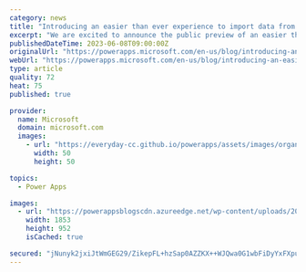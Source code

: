 ```yaml
---
category: news
title: "Introducing an easier than ever experience to import data from Excel"
excerpt: "We are excited to announce the public preview of an easier than ever import from Excel experience. You can now upload your Excel files and turn them into full functional Dataverse tables as well as responsive canvas apps in a one-stop experience. Moreover, when Copilot is enabled, it will assist with"
publishedDateTime: 2023-06-08T09:00:00Z
originalUrl: "https://powerapps.microsoft.com/en-us/blog/introducing-an-easier-than-ever-experience-to-import-data-from-excel/"
webUrl: "https://powerapps.microsoft.com/en-us/blog/introducing-an-easier-than-ever-experience-to-import-data-from-excel/"
type: article
quality: 72
heat: 75
published: true

provider:
  name: Microsoft
  domain: microsoft.com
  images:
    - url: "https://everyday-cc.github.io/powerapps/assets/images/organizations/microsoft.com-50x50.jpg"
      width: 50
      height: 50

topics:
  - Power Apps

images:
  - url: "https://powerappsblogscdn.azureedge.net/wp-content/uploads/2023/06/Excel2DV-table-preview.png"
    width: 1853
    height: 952
    isCached: true

secured: "jNunyk2jxiJtWmGEG29/ZikepFL+hzSap0AZZKX++WJQwa0G1wbFiDyYxFXpuL2Lu4ebQkR5L0OVttczxpN2FyYaLCHCaDWh+8+PLKsPozfkuKwiDPBnpkuQUVVAHiM0lbOjGN4wrI/ktT4XvUWSd5T8luhNHiG9c8IDDfMhG1AKFEeOSaqBt+aD5khh4hCR5hkEwWFKgJ+ebNzJzTeJbW5nQc3wGpAY5PBt8sl06/rCnnVcAwzzytV8F+t5HWrCdLP+BK1LaPHDMiUYWVQFBI9qKB3FyKR5LAWkmLTFPe5aZQLcuJgpoExuWZcKvB+jMz0QJ1syWxZ3FPUnDqaTKgjvYmDNAgb4cmFbGWs7z58=;KNLgyQtUpd8fAwobo9t3bw=="
---
```


